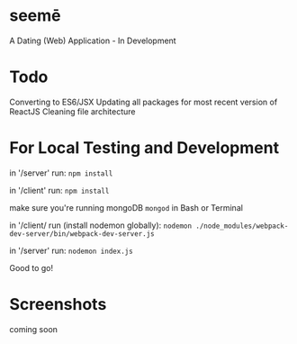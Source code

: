 # seemē
A Dating (Web) Application - In Development 

# Todo
Converting to ES6/JSX
Updating all packages for most recent version of ReactJS
Cleaning file architecture

# For Local Testing and Development
in '/server' run:
```npm install```

in '/client' run:
```npm install```

make sure you're running mongoDB ```mongod``` in Bash or Terminal

in '/client/ run (install nodemon globally):
```nodemon ./node_modules/webpack-dev-server/bin/webpack-dev-server.js```

in '/server' run:
```nodemon index.js```

Good to go!

# Screenshots
coming soon
